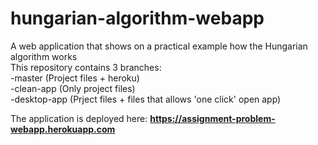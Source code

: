 # hungarian-algorithm-webapp
A web application that shows on a practical example how the Hungarian algorithm works<br>
This repository contains 3 branches:<br>
-master (Project files + heroku)<br>
-clean-app (Only project files)<br>
-desktop-app (Prject files + files that allows 'one click' open app)<br>

The application is deployed here: **https://assignment-problem-webapp.herokuapp.com**
